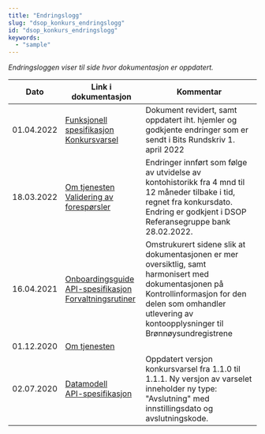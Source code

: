 ```yaml
---
title: "Endringslogg"
slug: "dsop_konkurs_endringslogg"
id: "dsop_konkurs_endringslogg"
keywords:
  - "sample"
---
```


*Endringsloggen viser til side hvor dokumentasjon er oppdatert.*

| Dato            | Link i dokumentasjon| Kommentar |
|-------------| ------------------------|------|
|01.04.2022|[Funksjonell spesifikasjon Konkursvarsel](https:/dokumentasjon.dsop.no/dsop_konkurs_funksjonellspesifikasjon.html#endringslogg)|Dokument revidert, samt oppdatert iht. hjemler og godkjente endringer som er sendt i Bits Rundskriv 1. april 2022|
|18.03.2022| [Om tjenesten](https:/dokumentasjon.dsop.no/dsop_konkurs_om.html#endringslogg)<br >[Validering av forespørsler](/dsop_konkurs_validering)|Endringer innført som følge av utvidelse av kontohistorikk fra 4 mnd til 12 måneder tilbake i tid, regnet fra konkursdato. Endring er godkjent i DSOP Referansegruppe bank 28.02.2022.|
|16.04.2021| [Onboardingsguide](/dsop_konkurs_onboarding_konkursbehanding)<br >[API-spesifikasjon](/dsop_konkurs_apispek_konkursbehandling)<br >[Forvaltningsrutiner](/dsop_konkurs_forvaltningsrutiner)| Omstrukurert sidene slik at dokumentasjonen er mer oversiktlig, samt harmonisert med dokumentasjonen på Kontrollinformasjon for den delen som omhandler utlevering av kontoopplysninger til Brønnøysundregistrene|
|01.12.2020| [Om tjenesten](/dsop_konkurs_om)|
|   02.07.2020  | [Datamodell](/Konkursvarsel-API-dokumentasjon) <br >[API-spesifikasjon](https:/bitsnorge.github.io/dsop-konkursvarsel-api/)| Oppdatert versjon konkursvarsel fra 1.1.0 til 1.1.1. Ny versjon av varselet inneholder ny type: "Avslutning"  med innstillingsdato og avslutningskode. 